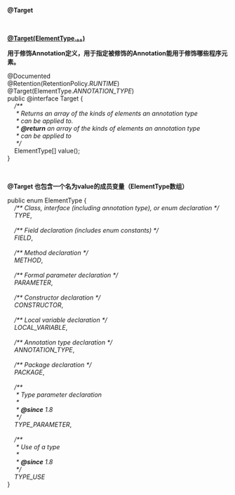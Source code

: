 **@Target**

&nbsp;

[**@Target(ElementType.。。)**](<mailto:@Target(ElementType.。。)>)

**用于修饰Annotation定义，用于指定被修饰的Annotation能用于修饰哪些程序元素。**

@Documented\
@Retention(RetentionPolicy.*RUNTIME*)\
@Target(ElementType.*ANNOTATION\_TYPE*)\
public @interface Target {\
&nbsp; &nbsp; */\*\**\
*&nbsp;&nbsp; &nbsp; \* Returns an array of the kinds of elements an annotation
type*\
*&nbsp;&nbsp; &nbsp; \* can be applied to.*\
*&nbsp;&nbsp; &nbsp; \* **@return** an array of the kinds of elements an
annotation type*\
*&nbsp;&nbsp; &nbsp; \* can be applied to*\
*&nbsp;&nbsp; &nbsp; \*/*\
*&nbsp;* &nbsp; ElementType\[\] value();\
}

&nbsp;

**@Target 也包含一个名为value的成员变量（ElementType数组）**

public enum ElementType {\
&nbsp; &nbsp; */\*\* Class, interface (including annotation type), or enum
declaration \*/*\
*&nbsp; &nbsp; TYPE*,\
\
&nbsp; &nbsp; */\*\* Field declaration (includes enum constants) \*/*\
*&nbsp; &nbsp; FIELD*,\
\
&nbsp; &nbsp; */\*\* Method declaration \*/*\
*&nbsp; &nbsp; METHOD*,\
\
&nbsp; &nbsp; */\*\* Formal parameter declaration \*/*\
*&nbsp; &nbsp; PARAMETER*,\
\
&nbsp; &nbsp; */\*\* Constructor declaration \*/*\
*&nbsp; &nbsp; CONSTRUCTOR*,\
\
&nbsp; &nbsp; */\*\* Local variable declaration \*/*\
*&nbsp; &nbsp; LOCAL\_VARIABLE*,\
\
&nbsp; &nbsp; */\*\* Annotation type declaration \*/*\
*&nbsp; &nbsp; ANNOTATION\_TYPE*,\
\
&nbsp; &nbsp; */\*\* Package declaration \*/*\
*&nbsp; &nbsp; PACKAGE*,\
\
&nbsp; &nbsp; */\*\**\
*&nbsp;&nbsp; &nbsp; \* Type parameter declaration*\
*&nbsp;&nbsp; &nbsp; \**\
*&nbsp;&nbsp; &nbsp; \* **@since** 1.8*\
*&nbsp;&nbsp; &nbsp; \*/*\
*&nbsp; &nbsp; TYPE\_PARAMETER*,\
\
&nbsp; &nbsp; */\*\**\
*&nbsp;&nbsp; &nbsp; \* Use of a type*\
*&nbsp;&nbsp; &nbsp; \**\
*&nbsp;&nbsp; &nbsp; \* **@since** 1.8*\
*&nbsp;&nbsp; &nbsp; \*/*\
*&nbsp; &nbsp; TYPE\_USE*\
}
